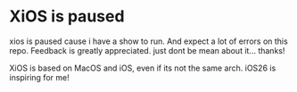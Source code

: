 # XiOS is paused
xios is paused cause i have a show to run. And expect a lot of errors on this repo. Feedback is greatly appreciated. just dont be mean about it... thanks!

XiOS is based on MacOS and iOS, even if its not the same arch. iOS26 is inspiring for me!
